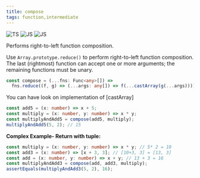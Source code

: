 ```yaml
---
title: compose
tags: function,intermediate
---
```


![TS](https://img.shields.io/badge/supports-typescript-blue.svg?style=flat-square)
![JS](https://img.shields.io/badge/supports-javascript-yellow.svg?style=flat-square)
![JS](https://img.shields.io/badge/supports-deno-green.svg?style=flat-square)

Performs right-to-left function composition.

Use `Array.prototype.reduce()` to perform right-to-left function composition.
The last (rightmost) function can accept one or more arguments; the remaining functions must be unary.

```ts title="typescript"
const compose = (...fns: Func<any>[]) =>
  fns.reduce((f, g) => (...args: any[]) => f(...castArray(g(...args))));
```

You can have look on implementation of [castArray]

```ts title="typescript"
const add5 = (x: number) => x + 5;
const multiply = (x: number, y: number) => x * y;
const multiplyAndAdd5 = compose(add5, multiply);
multiplyAndAdd5(5, 2); // 15
```

**Complex Example- Return with tuple:**

```ts title="typescript"
const multiply = (x: number, y: number) => x * y; // 5* 2 = 10
const add3 = (x: number) => [x + 3, 3]; // [10+3, 3] = [13, 3]
const add = (x: number, y: number) => x + y; // 13 + 3 = 16
const multiplyAndAdd3 = compose(add, add3, multiply);
assertEquals(multiplyAndAdd3(5, 2), 16);
```
